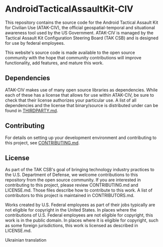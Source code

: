 # AndroidTacticalAssaultKit-CIV

This repository contains the source code for the Android Tactical Assault Kit for Civilian Use (ATAK-CIV), the official geospatial-temporal and situational awareness tool used by the US Government. ATAK-CIV is managed by the Tactical Assault Kit Configuration Steering Board (TAK CSB) and is designed for use by federal employees. 

This website's source code is made available to the open source community with the hope that community contributions will improve functionality, add features, and mature this work.

## Dependencies
ATAK-CIV makes use of many open source libraries as dependencies. While each of these has a license that allows for use within ATAK-CIV, be sure to check that their license authorizes your particular use. A list of all dependencies and the license that binary/source is distributed under can be found in [THIRDPARTY.md](THIRDPARTY.md).

## Contributing
For details on setting up your development environment and contributing to this project, see [CONTRIBUTING.md](CONTRIBUTING.md).

## License
As part of the TAK CSB's goal of bringing technology industry practices to the U.S. Department of Defense, we welcome contributions to this repository from the open source community. If you are interested in contributing to this project, please review CONTRIBUTING.md and LICENSE.md. Those files describe how to contribute to this work. A list of contributors to this project is maintained in CONTRIBUTORS.md.

Works created by U.S. Federal employees as part of their jobs typically are not eligible for copyright in the United States. In places where the contributions of U.S. Federal employees are not eligible for copyright, this work is in the public domain. In places where it is eligible for copyright, such as some foreign jurisdictions, this work is licensed as described in LICENSE.md.

Ukrainian translation
